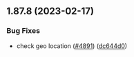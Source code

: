 ## 1.87.8 (2023-02-17)


### Bug Fixes

* check geo location ([#4891](https://github.com/EddieHubCommunity/LinkFree/issues/4891)) ([dc644d0](https://github.com/EddieHubCommunity/LinkFree/commit/dc644d062d93f7a9f54560368eb88ba3713c6319))



